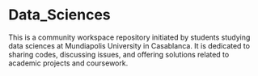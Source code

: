 # Data_Sciences
This is a community workspace repository initiated by students studying data sciences at Mundiapolis University in Casablanca. It is dedicated to sharing codes, discussing issues, and offering solutions related to academic projects and coursework.
